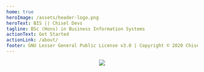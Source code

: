 ```yaml
---
home: true
heroImage: /assets/header-logo.png
heroText: BIS || Chisel Devs
tagline: BSc (Hons) in Business Information Systems
actionText: Get Started
actionLink: /about/
footer: GNU Lesser General Public License v3.0 | Copyright © 2020 Chisel Devs
---
```


<p align="center"><a href="https://app.netlify.com/sites/chisel/deploys"><img src="https://api.netlify.com/api/v1/badges/a2c63836-f73a-4159-9276-69bf54368787/deploy-status"></a></p>
